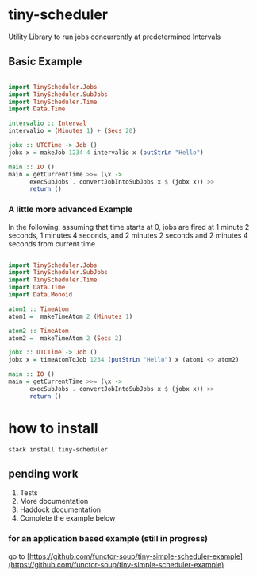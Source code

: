 # tiny-scheduler

Utility Library to run jobs concurrently at predetermined Intervals

## Basic Example

```haskell

import TinyScheduler.Jobs
import TinyScheduler.SubJobs
import TinyScheduler.Time
import Data.Time

intervalio :: Interval
intervalio = (Minutes 1) + (Secs 20)

jobx :: UTCTime -> Job ()
jobx x = makeJob 1234 4 intervalio x (putStrLn "Hello")

main :: IO ()
main = getCurrentTime >>= (\x ->
      execSubJobs . convertJobIntoSubJobs x $ (jobx x)) >> 
      return ()

```

### A little more advanced Example

In the following, assuming that time starts at 0, jobs are fired at 1 minute 2 seconds, 1 minutes 4 seconds,
and 2 minutes 2 seconds and 2 minutes 4 seconds from current time

```haskell

import TinyScheduler.Jobs
import TinyScheduler.SubJobs
import TinyScheduler.Time
import Data.Time
import Data.Monoid

atom1 :: TimeAtom
atom1 =  makeTimeAtom 2 (Minutes 1)

atom2 :: TimeAtom
atom2 =  makeTimeAtom 2 (Secs 2)

jobx :: UTCTime -> Job ()
jobx x = timeAtomToJob 1234 (putStrLn "Hello") x (atom1 <> atom2)

main :: IO ()
main = getCurrentTime >>= (\x ->
      execSubJobs . convertJobIntoSubJobs x $ (jobx x)) >> 
      return ()

```

# how to install

`stack install tiny-scheduler`

## pending work
1. Tests
2. More documentation
3. Haddock documentation
4. Complete the example below


### for an application based example (still in progress)
go to  [https://github.com/functor-soup/tiny-simple-scheduler-example](https://github.com/functor-soup/tiny-simple-scheduler-example)
